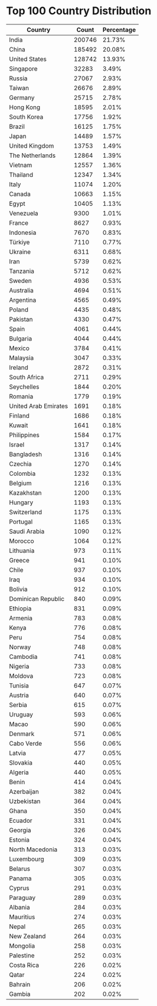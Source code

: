 # Top 100 Country Distribution
| Country | Count | Percentage |
|----|----|----|
| India | 200746 | 21.73% |
| China | 185492 | 20.08% |
| United States | 128742 | 13.93% |
| Singapore | 32283 | 3.49% |
| Russia | 27067 | 2.93% |
| Taiwan | 26676 | 2.89% |
| Germany | 25715 | 2.78% |
| Hong Kong | 18595 | 2.01% |
| South Korea | 17756 | 1.92% |
| Brazil | 16125 | 1.75% |
| Japan | 14489 | 1.57% |
| United Kingdom | 13753 | 1.49% |
| The Netherlands | 12864 | 1.39% |
| Vietnam | 12557 | 1.36% |
| Thailand | 12347 | 1.34% |
| Italy | 11074 | 1.20% |
| Canada | 10663 | 1.15% |
| Egypt | 10405 | 1.13% |
| Venezuela | 9300 | 1.01% |
| France | 8627 | 0.93% |
| Indonesia | 7670 | 0.83% |
| Türkiye | 7110 | 0.77% |
| Ukraine | 6311 | 0.68% |
| Iran | 5739 | 0.62% |
| Tanzania | 5712 | 0.62% |
| Sweden | 4936 | 0.53% |
| Australia | 4694 | 0.51% |
| Argentina | 4565 | 0.49% |
| Poland | 4435 | 0.48% |
| Pakistan | 4330 | 0.47% |
| Spain | 4061 | 0.44% |
| Bulgaria | 4044 | 0.44% |
| Mexico | 3784 | 0.41% |
| Malaysia | 3047 | 0.33% |
| Ireland | 2872 | 0.31% |
| South Africa | 2711 | 0.29% |
| Seychelles | 1844 | 0.20% |
| Romania | 1779 | 0.19% |
| United Arab Emirates | 1691 | 0.18% |
| Finland | 1686 | 0.18% |
| Kuwait | 1641 | 0.18% |
| Philippines | 1584 | 0.17% |
| Israel | 1317 | 0.14% |
| Bangladesh | 1316 | 0.14% |
| Czechia | 1270 | 0.14% |
| Colombia | 1232 | 0.13% |
| Belgium | 1216 | 0.13% |
| Kazakhstan | 1200 | 0.13% |
| Hungary | 1193 | 0.13% |
| Switzerland | 1175 | 0.13% |
| Portugal | 1165 | 0.13% |
| Saudi Arabia | 1090 | 0.12% |
| Morocco | 1064 | 0.12% |
| Lithuania | 973 | 0.11% |
| Greece | 941 | 0.10% |
| Chile | 937 | 0.10% |
| Iraq | 934 | 0.10% |
| Bolivia | 912 | 0.10% |
| Dominican Republic | 840 | 0.09% |
| Ethiopia | 831 | 0.09% |
| Armenia | 783 | 0.08% |
| Kenya | 776 | 0.08% |
| Peru | 754 | 0.08% |
| Norway | 748 | 0.08% |
| Cambodia | 741 | 0.08% |
| Nigeria | 733 | 0.08% |
| Moldova | 723 | 0.08% |
| Tunisia | 647 | 0.07% |
| Austria | 640 | 0.07% |
| Serbia | 615 | 0.07% |
| Uruguay | 593 | 0.06% |
| Macao | 590 | 0.06% |
| Denmark | 571 | 0.06% |
| Cabo Verde | 556 | 0.06% |
| Latvia | 477 | 0.05% |
| Slovakia | 440 | 0.05% |
| Algeria | 440 | 0.05% |
| Benin | 414 | 0.04% |
| Azerbaijan | 382 | 0.04% |
| Uzbekistan | 364 | 0.04% |
| Ghana | 350 | 0.04% |
| Ecuador | 331 | 0.04% |
| Georgia | 326 | 0.04% |
| Estonia | 324 | 0.04% |
| North Macedonia | 313 | 0.03% |
| Luxembourg | 309 | 0.03% |
| Belarus | 307 | 0.03% |
| Panama | 305 | 0.03% |
| Cyprus | 291 | 0.03% |
| Paraguay | 289 | 0.03% |
| Albania | 284 | 0.03% |
| Mauritius | 274 | 0.03% |
| Nepal | 265 | 0.03% |
| New Zealand | 264 | 0.03% |
| Mongolia | 258 | 0.03% |
| Palestine | 252 | 0.03% |
| Costa Rica | 226 | 0.02% |
| Qatar | 224 | 0.02% |
| Bahrain | 206 | 0.02% |
| Gambia | 202 | 0.02% |
